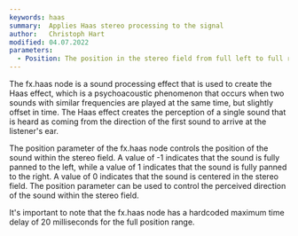 ```yaml
---
keywords: haas
summary:  Applies Haas stereo processing to the signal
author:   Christoph Hart
modified: 04.07.2022
parameters:
  - Position: The position in the stereo field from full left to full right.
---
```

  

The fx.haas node is a sound processing effect that is used to create the Haas effect, which is a psychoacoustic phenomenon that occurs when two sounds with similar frequencies are played at the same time, but slightly offset in time. The Haas effect creates the perception of a single sound that is heard as coming from the direction of the first sound to arrive at the listener's ear.

The position parameter of the fx.haas node controls the position of the sound within the stereo field. A value of -1 indicates that the sound is fully panned to the left, while a value of 1 indicates that the sound is fully panned to the right. A value of 0 indicates that the sound is centered in the stereo field. The position parameter can be used to control the perceived direction of the sound within the stereo field.

It's important to note that the fx.haas node has a hardcoded maximum time delay of 20 milliseconds for the full position range. 